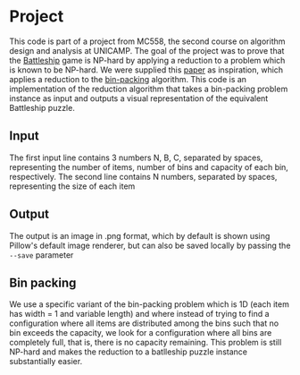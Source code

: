 # Project

This code is part of a project from MC558, the second course on algorithm design and analysis at UNICAMP. The goal of the project was to prove that the [Battleship](https://en.wikipedia.org/wiki/Battleship_(puzzle)) game is NP-hard by applying a reduction to a problem which is known to be NP-hard. We were supplied this [paper](./paper.pdf) as inspiration, which applies a reduction to the [bin-packing](https://en.wikipedia.org/wiki/Bin_packing_problem) algorithm. This code is an implementation of the reduction algorithm that takes a bin-packing problem instance as input and outputs a visual representation of the equivalent Battleship puzzle.

## Input

The first input line contains 3 numbers N, B, C, separated by spaces, representing the number of items, number of bins and capacity of each bin, respectively.
The second line contains N numbers, separated by spaces, representing the size of each item

## Output

The output is an image in .png format, which by default is shown using Pillow's default image renderer, but can also be saved locally by passing the `--save` parameter

## Bin packing

We use a specific variant of the bin-packing problem which is 1D (each item has width = 1 and variable length) and where instead of trying to find a configuration where all items are distributed among the bins such that no bin exceeds the capacity, we look for a configuration where all bins are completely full, that is, there is no capacity remaining. This problem is still NP-hard and makes the reduction to a batlleship puzzle instance substantially easier.
